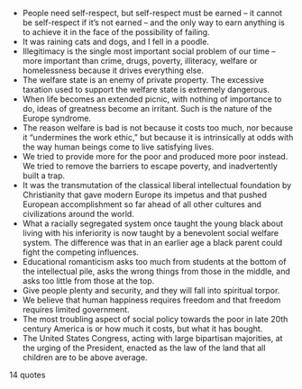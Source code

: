  - People need self-respect, but self-respect must be earned – it cannot be self-respect if it’s not earned – and the only way to earn anything is to achieve it in the face of the possibility of failing.
 - It was raining cats and dogs, and I fell in a poodle.
 - Illegitimacy is the single most important social problem of our time – more important than crime, drugs, poverty, illiteracy, welfare or homelessness because it drives everything else.
 - The welfare state is an enemy of private property. The excessive taxation used to support the welfare state is extremely dangerous.
 - When life becomes an extended picnic, with nothing of importance to do, ideas of greatness become an irritant. Such is the nature of the Europe syndrome.
 - The reason welfare is bad is not because it costs too much, nor because it “undermines the work ethic,” but because it is intrinsically at odds with the way human beings come to live satisfying lives.
 - We tried to provide more for the poor and produced more poor instead. We tried to remove the barriers to escape poverty, and inadvertently built a trap.
 - It was the transmutation of the classical liberal intellectual foundation by Christianity that gave modern Europe its impetus and that pushed European accomplishment so far ahead of all other cultures and civilizations around the world.
 - What a racially segregated system once taught the young black about living with his inferiority is now taught by a benevolent social welfare system. The difference was that in an earlier age a black parent could fight the competing influences.
 - Educational romanticism asks too much from students at the bottom of the intellectual pile, asks the wrong things from those in the middle, and asks too little from those at the top.
 - Give people plenty and security, and they will fall into spiritual torpor.
 - We believe that human happiness requires freedom and that freedom requires limited government.
 - The most troubling aspect of social policy towards the poor in late 20th century America is or how much it costs, but what it has bought.
 - The United States Congress, acting with large bipartisan majorities, at the urging of the President, enacted as the law of the land that all children are to be above average.

14 quotes